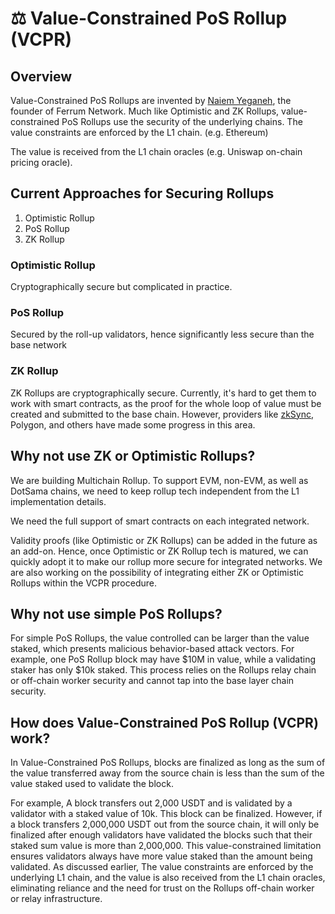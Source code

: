 # ⚖ Value-Constrained PoS Rollup (VCPR)

## Overview

Value-Constrained PoS Rollups are invented by [Naiem Yeganeh](http://127.0.0.1:5000/u/rJ7jDJJY9khFwQtRT8XsXqTe8Tn1 "mention"), the founder of Ferrum Network. Much like Optimistic and ZK Rollups, value-constrained PoS Rollups use the security of the underlying chains. The value constraints are enforced by the L1 chain. (e.g. Ethereum)

The value is received from the L1 chain oracles (e.g. Uniswap on-chain pricing oracle).

## Current Approaches for Securing Rollups

1. Optimistic Rollup
2. PoS Rollup
3. ZK Rollup

### Optimistic Rollup

Cryptographically secure but complicated in practice.

### PoS Rollup

Secured by the roll-up validators, hence significantly less secure than the base network

### ZK Rollup

ZK Rollups are cryptographically secure. Currently, it's hard to get them to work with smart contracts, as the proof for the whole loop of value must be created and submitted to the base chain. However, providers like [zkSync](https://zksync.io/), Polygon, and others have made some progress in this area.&#x20;

## Why not use ZK or Optimistic Rollups?

We are building Multichain Rollup. To support EVM, non-EVM, as well as DotSama chains, we need to keep rollup tech independent from the L1 implementation details.

We need the full support of smart contracts on each integrated network.

Validity proofs (like Optimistic or ZK Rollups) can be added in the future as an add-on. Hence, once Optimistic or ZK Rollup tech is matured, we can quickly adopt it to make our rollup more secure for integrated networks. We are also working on the possibility of integrating either ZK or Optimistic Rollups within the VCPR procedure.&#x20;

## Why not use simple PoS Rollups?

For simple PoS Rollups, the value controlled can be larger than the value staked, which presents malicious behavior-based attack vectors. For example, one PoS Rollup block may have $10M in value, while a validating staker has only $10k staked. This process relies on the Rollups relay chain or off-chain worker security and cannot tap into the base layer chain security.

## How does Value-Constrained PoS Rollup (VCPR) work?

In Value-Constrained PoS Rollups, blocks are finalized as long as the sum of the value transferred away from the source chain is less than the sum of the value staked used to validate the block.

For example, A block transfers out 2,000 USDT and is validated by a validator with a staked value of 10k. This block can be finalized. However, if a block transfers 2,000,000 USDT out from the source chain, it will only be finalized after enough validators have validated the blocks such that their staked sum value is more than 2,000,000. This value-constrained limitation ensures validators always have more value staked than the amount being validated. As discussed earlier, The value constraints are enforced by the underlying L1 chain, and the value is also received from the L1 chain oracles, eliminating reliance and the need for trust on the Rollups off-chain worker or relay infrastructure.



